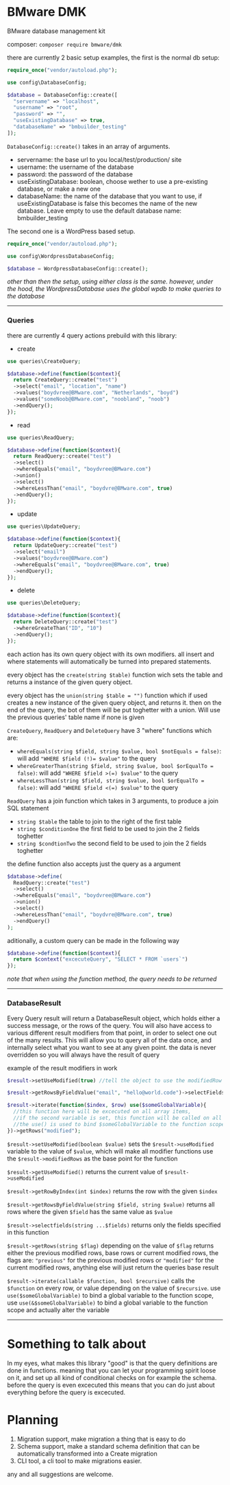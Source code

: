 # BMware DMK

BMware database management kit

composer: `composer require bmware/dmk`

there are currently 2 basic setup examples, the first is the normal db setup:

```PHP
require_once("vendor/autoload.php");

use config\DatabaseConfig;

$database = DatabaseConfig::create([
  "servername" => "localhost",
  "username" => "root",
  "password" => "",
  "useExistingDatabase" => true,
  "databaseName" => "bmbuilder_testing"
]);
```

`DatabaseConfig::create()` takes in an array of arguments.

- servername: the base url to you local/test/production/ site
- username: the username of the database
- password: the password of the database
- useExistingDatabase: boolean, choose wether to use a pre-existing database, or make a new one
- databaseName: the name of the database that you want to use, if useExistingDatabase is false
  this becomes the name of the new database. Leave empty to use the default database name: bmbuilder_testing

The second one is a WordPress based setup.

```PHP
require_once("vendor/autoload.php");

use config\WordpressDatabaseConfig;

$database = WordpressDatabaseConfig::create();
```

_other than then the setup, using either class is the same. however, under the hood, the WordpressDatabase uses the global wpdb to make queries to the database_

---

### Queries

there are currently 4 query actions prebuild with this library:

- create

```PHP
use queries\CreateQuery;

$database->define(function($context){
  return CreateQuery::create("test")
  ->select("email", "location", "name")
  ->values("boydvree@BMware.com", "Netherlands", "boyd")
  ->values("someNoob@BMware.com", "noobland", "noob")
  ->endQuery();
});
```

- read

```PHP
use queries\ReadQuery;

$database->define(function($context){
  return ReadQuery::create("test")
  ->select()
  ->whereEquals("email", "boydvree@BMware.com")
  ->union()
  ->select()
  ->whereLessThan("email", "boydvre@BMware.com", true)
  ->endQuery();
});
```

- update

```PHP
use queries\UpdateQuery;

$database->define(function($context){
  return UpdateQuery::create("test")
  ->select("email")
  ->values("boydvree@BMware.com")
  ->whereEquals("email", "boydvree@BMware.com", true)
  ->endQuery();
});
```

- delete

```PHP
use queries\DeleteQuery;

$database->define(function($context){
  return DeleteQuery::create("test")
  ->whereGreateThan("ID", "10")
  ->endQuery();
});
```

each action has its own query object with its own modifiers.
all insert and where statements will automatically be turned into prepared statements.

every object has the `create(string $table)` function wich sets the table and returns a instance of the given query object.

every object has the `union(string $table = "")` function which if used creates a new instance of the given query object, and returns it. then on the end of the query, the bot of them will be put toghetter with a union. Will use the previous queries' table name if none is given

`CreateQuery`, `ReadQuery` and `DeleteQuery` have 3 "where" functions which are:

- `whereEquals(string $field, string $value, bool $notEquals = false)`: will add `"WHERE $field (!)= $value"` to the query
- `whereGreaterThan(string $field, string $value, bool $orEqualTo = false)`: will add `"WHERE $field >(=) $value"` to the query
- `whereLessThan(string $field, string $value, bool $orEqualTo = false)`: will add `"WHERE $field <(=) $value"` to the query

`ReadQuery` has a join function which takes in 3 arguments, to produce a join SQL statement

- `string $table` the table to join to the right of the first table
- `string $conditionOne` the first field to be used to join the 2 fields toghetter
- `string $condtionTwo` the second field to be used to join the 2 fields toghetter

the define function also accepts just the query as a argument

```php
$database->define(
  ReadQuery::create("test")
  ->select()
  ->whereEquals("email", "boydvree@BMware.com")
  ->union()
  ->select()
  ->whereLessThan("email", "boydvre@BMware.com", true)
  ->endQuery()
);
```

aditionally, a custom query can be made in the following way

```php
$database->define(function($context){
  return $context("excecuteQuery", "SELECT * FROM `users`")
});
```

_note that when using the function method, the query needs to be returned_

---

### DatabaseResult

Every Query result will return a DatabaseResult object, which holds either a success message, or the rows of the query. You will also have access to various different result modifiers from that point, in order to select one out of the many results. This will allow you to query all of the data once, and internally select what you want to see at any given point. the data is never overridden so you will always have the result of query

example of the result modifiers in work

```PHP
$result->setUseModified(true) //tell the object to use the modifiedRow as the base for the next call

$result->getRowsByFieldValue("email", "hello@world.code")->selectFields("id")->getRows("modified"); // you can chain as many as you want toghetter however some might clash with eachother

$result->iterate(function($index, $row) use($someGlobalVariable){
  //this function here will be excecuted on all array items,
  //if the second variable is set, this function will be called on all values
  //the use() is used to bind $someGlobalVariable to the function scope this is completely optional
})->getRows("modified");
```

`$result->setUseModified(boolean $value)` sets the `$result->useModified` variable to the value of `$value`, which will make all modifier functions use the `$result->modifiedRows` as the base point for the function

`$result->getUseModified()` returns the current value of `$result->useModified`

`$result->getRowByIndex(int $index)` returns the row with the given `$index`

`$result->getRowsByFieldValue(string $field, string $value)` returns all rows where the given `$field` has the same value as `$value`

`$result->selectfields(string ...$fields)` returns only the fields specified in this function

`$result->getRows(string $flag)` depending on the value of `$flag` returns either the previous modified rows, base rows or current modified rows, the flags are: `"previous"` for the previous modified rows or `"modified"` for the current modified rows, anything else will just return the queries base result

`$result->iterate(callable $function, bool $recursive)` calls the `$function` on every row, or value depending on the value of `$recursive`. use `use($someGlobalVariable)` to bind a global variable to the function scope, use `use(&$someGlobalVariable)` to bind a global variable to the function scope and actually alter the variable

---

# Something to talk about

In my eyes, what makes this library "good" is that the query definitions are done in functions. meaning that you can let your programming spirit loose on it, and set up all kind of conditional checks on for example the schema. before the query is even excecuted this means that you can do just about everything before the query is excecuted.

# Planning

1. Migration support, make migration a thing that is easy to do
2. Schema support, make a standard schema definition that can be automatically transformed into a Create migration
3. CLI tool, a cli tool to make migrations easier.

any and all suggestions are welcome.

